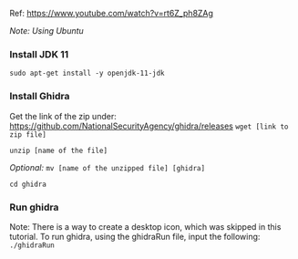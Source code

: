 Ref: https://www.youtube.com/watch?v=rt6Z_ph8ZAg

_Note: Using Ubuntu_
### Install JDK 11
`sudo apt-get install -y openjdk-11-jdk`

### Install Ghidra
Get the link of the zip under:
https://github.com/NationalSecurityAgency/ghidra/releases
`wget [link to zip file]`

`unzip [name of the file]`

_Optional:_
`mv [name of the unzipped file] [ghidra]`

`cd ghidra`

### Run ghidra
Note: There is a way to create a desktop icon, which was skipped in this tutorial.
To run ghidra, using the ghidraRun file, input the following:
`./ghidraRun`
